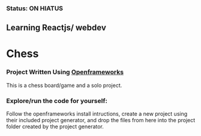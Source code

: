 ### Status: ON HIATUS 
## Learning Reactjs/ webdev

#  Chess 
### Project Written Using [Openframeworks](https://openframeworks.cc/about/)

This is a chess board/game and a solo project.


### Explore/run the code for yourself:

Follow the openframeworks install intructions, create a new project using their included project generator, and drop the files from here into the project folder created by the project generator.
